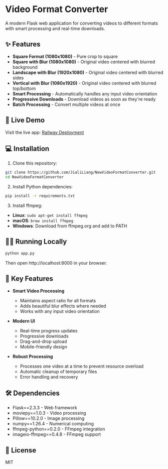 # Video Format Converter

A modern Flask web application for converting videos to different formats with smart processing and real-time downloads.

## ✨ Features

* **Square Format (1080x1080)** - Pure crop to square
* **Square with Blur (1080x1080)** - Original video centered with blurred background
* **Landscape with Blur (1920x1080)** - Original video centered with blurred sides
* **Vertical with Blur (1080x1920)** - Original video centered with blurred top/bottom
* **Smart Processing** - Automatically handles any input video orientation
* **Progressive Downloads** - Download videos as soon as they're ready
* **Batch Processing** - Convert multiple videos at once

## 🚀 Live Demo

Visit the live app: [Railway Deployment](https://newvideoformatconverter.up.railway.app)

## 💻 Installation

1. Clone this repository:
```bash
git clone https://github.com/JialiLiang/NewVideoFormatConverter.git
cd NewVideoFormatConverter
```

2. Install Python dependencies:
```bash
pip install -r requirements.txt
```

3. Install ffmpeg:
* **Linux**: `sudo apt-get install ffmpeg`
* **macOS**: `brew install ffmpeg`
* **Windows**: Download from ffmpeg.org and add to PATH

## 🏃‍♂️ Running Locally

```bash
python app.py
```
Then open http://localhost:8000 in your browser.

## 🌟 Key Features

* **Smart Video Processing**
  - Maintains aspect ratio for all formats
  - Adds beautiful blur effects where needed
  - Works with any input video orientation

* **Modern UI**
  - Real-time progress updates
  - Progressive downloads
  - Drag-and-drop upload
  - Mobile-friendly design

* **Robust Processing**
  - Processes one video at a time to prevent resource overload
  - Automatic cleanup of temporary files
  - Error handling and recovery

## 🛠️ Dependencies

* Flask==2.3.3 - Web framework
* moviepy==1.0.3 - Video processing
* Pillow==10.2.0 - Image processing
* numpy==1.26.4 - Numerical computing
* ffmpeg-python==0.2.0 - FFmpeg integration
* imageio-ffmpeg==0.4.8 - FFmpeg support

## 📝 License

MIT 